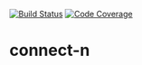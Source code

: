 [![Build Status](https://travis-ci.org/Diegunix/connect-n.svg?branch=master)](https://travis-ci.org/Diegunix/connect-n)
[![Code Coverage](https://codecov.io/github/Diegunix/connect-n/coverage.svg)](https://codecov.io/gh/Diegunix/connect-n)
# connect-n
